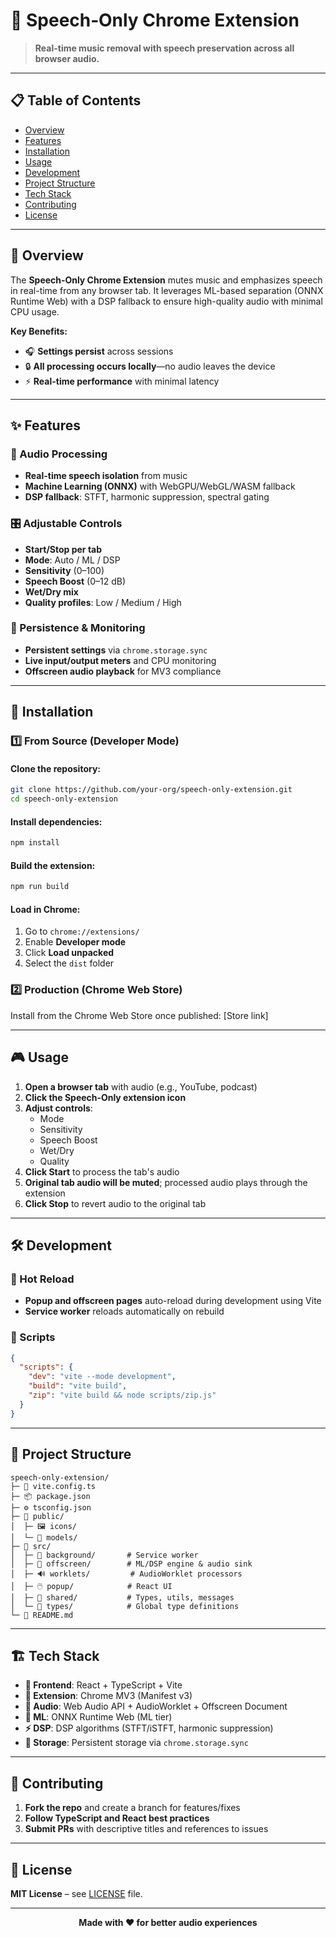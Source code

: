 # 🎵 Speech‑Only Chrome Extension

> **Real-time music removal with speech preservation across all browser audio.**

---

## 📋 Table of Contents

- [Overview](#overview)
- [Features](#features)
- [Installation](#installation)
- [Usage](#usage)
- [Development](#development)
- [Project Structure](#project-structure)
- [Tech Stack](#tech-stack)
- [Contributing](#contributing)
- [License](#license)

---

## 🎯 Overview

The **Speech‑Only Chrome Extension** mutes music and emphasizes speech in real-time from any browser tab. It leverages ML-based separation (ONNX Runtime Web) with a DSP fallback to ensure high-quality audio with minimal CPU usage.

**Key Benefits:**
- 🎧 **Settings persist** across sessions
- 🔒 **All processing occurs locally**—no audio leaves the device
- ⚡ **Real-time performance** with minimal latency

---

## ✨ Features

### 🎵 Audio Processing
- **Real-time speech isolation** from music
- **Machine Learning (ONNX)** with WebGPU/WebGL/WASM fallback
- **DSP fallback**: STFT, harmonic suppression, spectral gating

### 🎛️ Adjustable Controls
- **Start/Stop per tab**
- **Mode**: Auto / ML / DSP
- **Sensitivity** (0–100)
- **Speech Boost** (0–12 dB)
- **Wet/Dry mix**
- **Quality profiles**: Low / Medium / High

### 💾 Persistence & Monitoring
- **Persistent settings** via `chrome.storage.sync`
- **Live input/output meters** and CPU monitoring
- **Offscreen audio playback** for MV3 compliance

---

## 🚀 Installation

### 1️⃣ From Source (Developer Mode)

#### Clone the repository:
```bash
git clone https://github.com/your-org/speech-only-extension.git
cd speech-only-extension
```

#### Install dependencies:
```bash
npm install
```

#### Build the extension:
```bash
npm run build
```

#### Load in Chrome:
1. Go to `chrome://extensions/`
2. Enable **Developer mode**
3. Click **Load unpacked**
4. Select the `dist` folder

### 2️⃣ Production (Chrome Web Store)

Install from the Chrome Web Store once published: [Store link]

---

## 🎮 Usage

1. **Open a browser tab** with audio (e.g., YouTube, podcast)
2. **Click the Speech‑Only extension icon**
3. **Adjust controls**:
   - Mode
   - Sensitivity
   - Speech Boost
   - Wet/Dry
   - Quality
4. **Click Start** to process the tab's audio
5. **Original tab audio will be muted**; processed audio plays through the extension
6. **Click Stop** to revert audio to the original tab

---

## 🛠️ Development

### 🔄 Hot Reload

- **Popup and offscreen pages** auto-reload during development using Vite
- **Service worker** reloads automatically on rebuild

### 📜 Scripts

```json
{
  "scripts": {
    "dev": "vite --mode development",
    "build": "vite build",
    "zip": "vite build && node scripts/zip.js"
  }
}
```

---

## 📁 Project Structure

```
speech-only-extension/
├─ 📄 vite.config.ts
├─ 📦 package.json
├─ ⚙️ tsconfig.json
├─ 📁 public/
│  ├─ 🖼️ icons/
│  └─ 🤖 models/
├─ 📁 src/
│  ├─ 🔧 background/       # Service worker
│  ├─ 🎵 offscreen/        # ML/DSP engine & audio sink
│  ├─ 🔊 worklets/         # AudioWorklet processors
│  ├─ 🖱️ popup/            # React UI
│  ├─ 🔗 shared/           # Types, utils, messages
│  └─ 📝 types/            # Global type definitions
└─ 📖 README.md
```

---

## 🏗️ Tech Stack

- **🎨 Frontend**: React + TypeScript + Vite
- **🔌 Extension**: Chrome MV3 (Manifest v3)
- **🎵 Audio**: Web Audio API + AudioWorklet + Offscreen Document
- **🤖 ML**: ONNX Runtime Web (ML tier)
- **⚡ DSP**: DSP algorithms (STFT/iSTFT, harmonic suppression)
- **💾 Storage**: Persistent storage via `chrome.storage.sync`

---

## 🤝 Contributing

1. **Fork the repo** and create a branch for features/fixes
2. **Follow TypeScript and React best practices**
3. **Submit PRs** with descriptive titles and references to issues

---

## 📄 License

**MIT License** – see [LICENSE](LICENSE) file.

---

<div align="center">

**Made with ❤️ for better audio experiences**

</div>